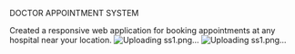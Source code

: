 DOCTOR APPOINTMENT SYSTEM

Created a responsive web application for booking appointments at any hospital near your location.
![Uploading ss1.png…]()
![Uploading ss1.png…]()



